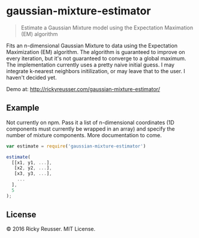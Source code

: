 # gaussian-mixture-estimator

> Estimate a Gaussian Mixture model using the Expectation Maximation (EM) algorithm

Fits an n-dimensional Gaussian Mixture to data using the Expectation Maximization (EM) algorithm. The algorithm is guaranteed to improve on every iteration, but it's not guaranteed to converge to a global maximum. The implementation currently uses a pretty naive initial guess. I may integrate k-nearest neighbors initilization, or may leave that to the user. I haven't decided yet.

Demo at: http://rickyreusser.com/gaussian-mixture-estimator/

## Example

Not currently on npm. Pass it a list of n-dimensional coordinates (1D components must currently be wrapped in an array) and specify the number of mixture components. More documentation to come.

```javascript
var estimate = require('gaussian-mixture-estimator')

estimate(
  [[x1, y1, ...],
   [x2, y2, ...],
   [x3, y3, ...],
    ...
  ],
  5
);
```


## License

&copy; 2016 Ricky Reusser. MIT License.

[npm-image]: https://badge.fury.io/js/gaussian-mixture-estimator.svg
[npm-url]: https://npmjs.org/package/gaussian-mixture-estimator
[travis-image]: https://travis-ci.org/rreusser/gaussian-mixture-estimator.svg?branch=master
[travis-url]: https://travis-ci.org//gaussian-mixture-estimator
[daviddm-image]: https://david-dm.org/rreusser/gaussian-mixture-estimator.svg?theme=shields.io
[daviddm-url]: https://david-dm.org//gaussian-mixture-estimator
